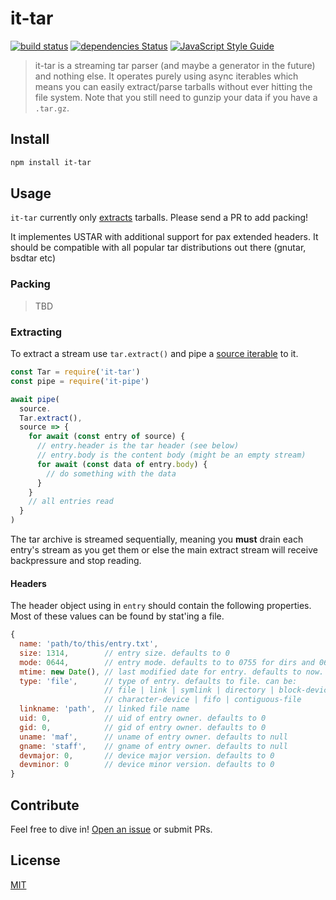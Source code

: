 # it-tar

[![build status](https://secure.travis-ci.org/alanshaw/it-tar.png)](http://travis-ci.org/alanshaw/it-tar)
[![dependencies Status](https://david-dm.org/alanshaw/it-tar/status.svg)](https://david-dm.org/alanshaw/it-tar)
[![JavaScript Style Guide](https://img.shields.io/badge/code_style-standard-brightgreen.svg)](https://standardjs.com)

> it-tar is a streaming tar parser (and maybe a generator in the future) and nothing else. It operates purely using async iterables which means you can easily extract/parse tarballs without ever hitting the file system.
> Note that you still need to gunzip your data if you have a `.tar.gz`.

## Install

```sh
npm install it-tar
```

## Usage

`it-tar` currently only [extracts](#extracts) tarballs. Please send a PR to add packing!

It implementes USTAR with additional support for pax extended headers. It should be compatible with all popular tar distributions out there (gnutar, bsdtar etc)

### Packing

> TBD

### Extracting

To extract a stream use `tar.extract()` and pipe a [source iterable](https://gist.github.com/alanshaw/591dc7dd54e4f99338a347ef568d6ee9#source-it) to it.

``` js
const Tar = require('it-tar')
const pipe = require('it-pipe')

await pipe(
  source.
  Tar.extract(),
  source => {
    for await (const entry of source) {
      // entry.header is the tar header (see below)
      // entry.body is the content body (might be an empty stream)
      for await (const data of entry.body) {
        // do something with the data
      }
    }
    // all entries read
  }
)
```

The tar archive is streamed sequentially, meaning you **must** drain each entry's stream as you get them or else the main extract stream will receive backpressure and stop reading.

#### Headers

The header object using in `entry` should contain the following properties.
Most of these values can be found by stat'ing a file.

```js
{
  name: 'path/to/this/entry.txt',
  size: 1314,        // entry size. defaults to 0
  mode: 0644,        // entry mode. defaults to to 0755 for dirs and 0644 otherwise
  mtime: new Date(), // last modified date for entry. defaults to now.
  type: 'file',      // type of entry. defaults to file. can be:
                     // file | link | symlink | directory | block-device
                     // character-device | fifo | contiguous-file
  linkname: 'path',  // linked file name
  uid: 0,            // uid of entry owner. defaults to 0
  gid: 0,            // gid of entry owner. defaults to 0
  uname: 'maf',      // uname of entry owner. defaults to null
  gname: 'staff',    // gname of entry owner. defaults to null
  devmajor: 0,       // device major version. defaults to 0
  devminor: 0        // device minor version. defaults to 0
}
```

## Contribute

Feel free to dive in! [Open an issue](https://github.com/alanshaw/it-tar/issues/new) or submit PRs.

## License

[MIT](LICENSE)

